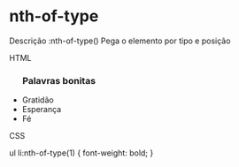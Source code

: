 # nth-of-type
Descrição
:nth-of-type()
Pega o elemento por tipo e posição

HTML

<ul>
  <h3>Palavras bonitas</h3>
  <li>Gratidão</li>
  <li>Esperança</li>
  <li>Fé</li>
</ul>
CSS

ul li:nth-of-type(1) {
  font-weight: bold;
}